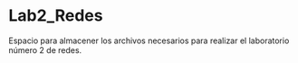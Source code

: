 # Lab2_Redes
Espacio para almacener los archivos necesarios para realizar el laboratorio número 2 de redes.

